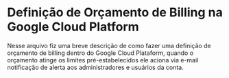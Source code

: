 # Definição de Orçamento de Billing na Google Cloud Platform
Nesse arquivo fiz uma breve descrição de como fazer uma definição de orçamento de billing dentro do Google Cloud Plataform, quando o orçamento atinge os limites pré-estabelecidos ele aciona via e-mail notificação de alerta aos administradores e usuários da conta. 

